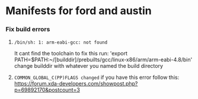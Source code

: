 # Manifests for ford and austin

### Fix build errors 

  1)  ``` /bin/sh: 1: arm-eabi-gcc: not found ```
  
      It cant find the toolchain to fix this run: 'export PATH=$PATH:~/[builddir]/prebuilts/gcc/linux-x86/arm/arm-eabi-4.8/bin'
      change builddir with whatever you named the build directory 
      
  2) ``` COMMON_GLOBAL_C(PP)FLAGS changed ```
     if you have this error follow this: https://forum.xda-developers.com/showpost.php?p=69892170&postcount=3
